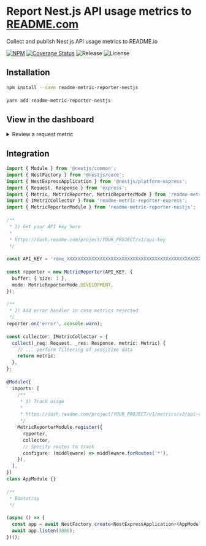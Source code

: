# Report Nest.js API usage metrics to [README.com](https://docs.readme.com/docs/api-metrics-in-readme)

Collect and publish Nest.js API usage metrics to README.io

[![NPM](https://badgen.net/npm/v/readme-metric-reporter-nestjs)](https://www.npmjs.com/readme-metric-reporter-nestjs)
[![Coverage Status](https://coveralls.io/repos/github/igrek8/readme-metric-reporter-nestjs/badge.svg?branch=main)](https://coveralls.io/github/igrek8/readme-metric-reporter-nestjs?branch=main)
![Release](https://badgen.net/github/checks/igrek8/readme-metric-reporter-nestjs)
![License](https://badgen.net/github/license/igrek8/readme-metric-reporter-nestjs)

## Installation

```bash
npm install --save readme-metric-reporter-nestjs

yarn add readme-metric-reporter-nestjs
```

## View in the dashboard

<details>
  <summary>Review a request metric</summary>
  <img alt="dashboard" src="./docs/images/readme-view-api-log.png" />
</details>

## Integration

```ts
import { Module } from '@nestjs/common';
import { NestFactory } from '@nestjs/core';
import { NestExpressApplication } from '@nestjs/platform-express';
import { Request, Response } from 'express';
import { Metric, MetricReporter, MetricReporterMode } from 'readme-metric-reporter';
import { IMetricCollector } from 'readme-metric-reporter-express';
import { MetricReporterModule } from 'readme-metric-reporter-nestjs';

/**
 * 1) Get your API key here
 *
 * https://dash.readme.com/project/YOUR_PROJECT/v1/api-key
 */

const API_KEY = 'rdme_XXXXXXXXXXXXXXXXXXXXXXXXXXXXXXXXXXXXXXXXXXXXXXXXXXXXXXXXXXXXXXXXXXXXXX';

const reporter = new MetricReporter(API_KEY, {
  buffer: { size: 1 },
  mode: MetricReporterMode.DEVELOPMENT,
});

/**
 * 2) Add error handler in case metrics rejected
 */
reporter.on('error', console.warn);

const collector: IMetricCollector = {
  collect(_req: Request, _res: Response, metric: Metric) {
    // ... perform filtering of sensitive data
    return metric;
  },
};

@Module({
  imports: [
    /**
     * 3) Track usage
     *
     * https://dash.readme.com/project/YOUR_PROJECT/v1/metrics/v2/api-calls
     */
    MetricReporterModule.register({
      reporter,
      collector,
      // Specify routes to track
      configure: (middleware) => middleware.forRoutes('*'),
    }),
  ],
})
class AppModule {}

/**
 * Bootstrap
 */

(async () => {
  const app = await NestFactory.create<NestExpressApplication>(AppModule);
  await app.listen(3000);
})();
```
